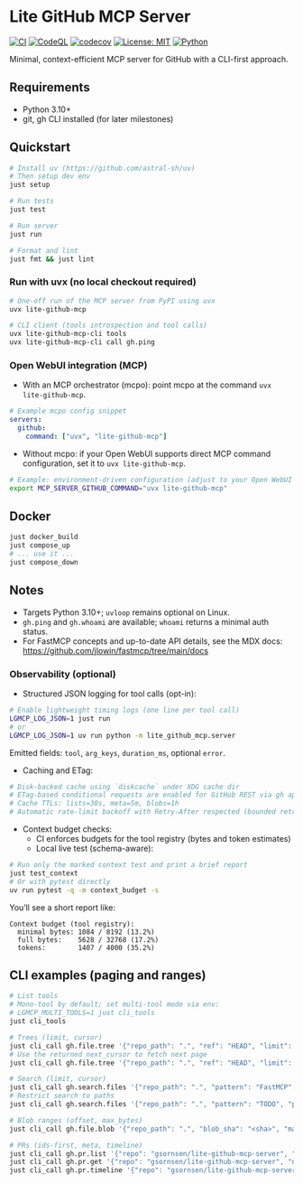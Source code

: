 # Lite GitHub MCP Server

[![CI](https://github.com/gsornsen/lite-github-mcp-server/actions/workflows/ci.yml/badge.svg)](https://github.com/gsornsen/lite-github-mcp-server/actions/workflows/ci.yml)
[![CodeQL](https://github.com/gsornsen/lite-github-mcp-server/actions/workflows/codeql.yml/badge.svg)](https://github.com/gsornsen/lite-github-mcp-server/actions/workflows/codeql.yml)
[![codecov](https://codecov.io/gh/gsornsen/lite-github-mcp-server/graph/badge.svg?token=rhtiK8xtin)](https://codecov.io/gh/gsornsen/lite-github-mcp-server)
[![License: MIT](https://img.shields.io/badge/License-MIT-yellow.svg)](LICENSE)
[![Python](https://img.shields.io/badge/python-3.10%20%7C%203.11%20%7C%203.12%20%7C%203.13-blue)](pyproject.toml)

Minimal, context-efficient MCP server for GitHub with a CLI-first approach.

## Requirements
- Python 3.10+
- git, gh CLI installed (for later milestones)

## Quickstart

```bash
# Install uv (https://github.com/astral-sh/uv)
# Then setup dev env
just setup

# Run tests
just test

# Run server
just run

# Format and lint
just fmt && just lint
```

### Run with uvx (no local checkout required)

```bash
# One-off run of the MCP server from PyPI using uvx
uvx lite-github-mcp

# CLI client (tools introspection and tool calls)
uvx lite-github-mcp-cli tools
uvx lite-github-mcp-cli call gh.ping
```

### Open WebUI integration (MCP)

- With an MCP orchestrator (mcpo): point mcpo at the command `uvx lite-github-mcp`.

```yaml
# Example mcpo config snippet
servers:
  github:
    command: ["uvx", "lite-github-mcp"]
```

- Without mcpo: if your Open WebUI supports direct MCP command configuration, set it to `uvx lite-github-mcp`.

```bash
# Example: environment-driven configuration (adjust to your Open WebUI setup)
export MCP_SERVER_GITHUB_COMMAND="uvx lite-github-mcp"
```

## Docker

```bash
just docker_build
just compose_up
# ... use it ...
just compose_down
```

## Notes
- Targets Python 3.10+; `uvloop` remains optional on Linux.
- `gh.ping` and `gh.whoami` are available; `whoami` returns a minimal auth status.
- For FastMCP concepts and up-to-date API details, see the MDX docs: https://github.com/jlowin/fastmcp/tree/main/docs

### Observability (optional)

- Structured JSON logging for tool calls (opt-in):

```bash
# Enable lightweight timing logs (one line per tool call)
LGMCP_LOG_JSON=1 just run
# or
LGMCP_LOG_JSON=1 uv run python -m lite_github_mcp.server
```

Emitted fields: `tool`, `arg_keys`, `duration_ms`, optional `error`.

- Caching and ETag:

```bash
# Disk-backed cache using `diskcache` under XDG cache dir
# ETag-based conditional requests are enabled for GitHub REST via gh api
# Cache TTLs: lists=30s, meta=5m, blobs=1h
# Automatic rate-limit backoff with Retry-After respected (bounded retries)
```

- Context budget checks:
  - CI enforces budgets for the tool registry (bytes and token estimates)
  - Local live test (schema-aware):

```bash
# Run only the marked context test and print a brief report
just test_context
# Or with pytest directly
uv run pytest -q -m context_budget -s
```

You’ll see a short report like:

```
Context budget (tool registry):
  minimal bytes: 1084 / 8192 (13.2%)
  full bytes:    5628 / 32768 (17.2%)
  tokens:        1407 / 4000 (35.2%)
```

## CLI examples (paging and ranges)

```bash
# List tools
# Mono-tool by default; set multi-tool mode via env:
# LGMCP_MULTI_TOOLS=1 just cli_tools
just cli_tools

# Trees (limit, cursor)
just cli_call gh.file.tree '{"repo_path": ".", "ref": "HEAD", "limit": 3}'
# Use the returned next_cursor to fetch next page
just cli_call gh.file.tree '{"repo_path": ".", "ref": "HEAD", "limit": 3, "cursor": "<next>"}'

# Search (limit, cursor)
just cli_call gh.search.files '{"repo_path": ".", "pattern": "FastMCP", "limit": 2}'
# Restrict search to paths
just cli_call gh.search.files '{"repo_path": ".", "pattern": "TODO", "paths": ["src/", "docs/"]}'

# Blob ranges (offset, max_bytes)
just cli_call gh.file.blob '{"repo_path": ".", "blob_sha": "<sha>", "max_bytes": 128, "offset": 0}'

# PRs (ids-first, meta, timeline)
just cli_call gh.pr.list '{"repo": "gsornsen/lite-github-mcp-server", "state": "open", "limit": 10}'
just cli_call gh.pr.get '{"repo": "gsornsen/lite-github-mcp-server", "number": 3}'
just cli_call gh.pr.timeline '{"repo": "gsornsen/lite-github-mcp-server", "number": 3, "limit": 5}'
```
